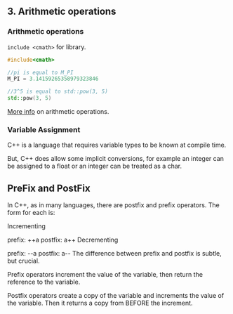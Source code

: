 ## 3. Arithmetic operations

### Arithmetic operations

```include <cmath>``` for library.

```c++
#include<cmath>

//pi is equal to M_PI
M_PI = 3.14159265358979323846

//3^5 is equal to std::pow(3, 5)
std::pow(3, 5)
```

[More info](http://www.cplusplus.com/doc/tutorial/operators/) on arithmetic operations.

### Variable Assignment

C++ is a language that requires variable types to be known at compile time.

But, C++ does allow some implicit conversions, for example an integer can be assigned to a float or an integer can be treated as a char. 

## PreFix and PostFix

In C++, as in many languages, there are postfix and prefix operators. 
The form for each is:

Incrementing

prefix: ++a
postfix: a++
Decrementing

prefix: --a
postfix: a--
The difference between prefix and postfix is subtle, but crucial. 

Prefix operators increment the value of the variable, then return the reference to the variable. 

Postfix operators create a copy of the variable and increments the value of the variable. Then it returns a copy from BEFORE the increment. 